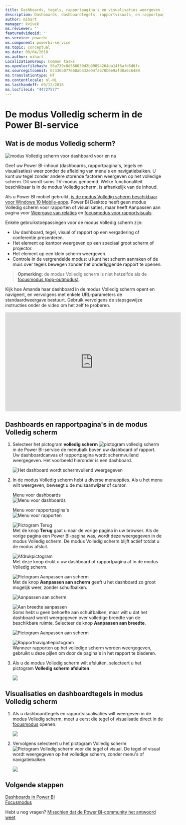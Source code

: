 ```yaml
---
title: Dashboards, tegels, rapportpagina's en visualisaties weergeven in de modus Volledig scherm
description: Dashboards, dashboardtegels, rapportvisuals, en rapportpagina’s in de modus Volledig scherm, ook wel *TV-modus* genoemd.
author: mihart
manager: kvivek
ms.reviewer: ''
featuredvideoid: ''
ms.service: powerbi
ms.component: powerbi-service
ms.topic: conceptual
ms.date: 09/04/2018
ms.author: mihart
LocalizationGroup: Common tasks
ms.openlocfilehash: 58a739c0d566030d2b09094264da14f6afd6d6fc
ms.sourcegitcommit: 67336b077668ab332e04fa670b0e9afd0a0c6489
ms.translationtype: HT
ms.contentlocale: nl-NL
ms.lasthandoff: 09/12/2018
ms.locfileid: "44727577"
---
```

# <a name="full-screen-mode-in-power-bi-service"></a>De modus Volledig scherm in de Power BI-service
## <a name="what-is-full-screen-mode"></a>Wat is de modus Volledig scherm?
![modus Volledig scherm voor dashboard voor en na](media/service-fullscreen-mode/power-bi-full-screen-comparison.png)

Geef uw Power BI-inhoud (dashboards, rapportpagina's, tegels en visualisaties) weer zonder de afleiding van menu's en navigatiebalken.  U kunt uw tegel zonder andere storende factoren weergeven op het volledige scherm. Dit wordt soms TV-modus genoemd. Welke functionaliteit beschikbaar is in de modus Volledig scherm, is afhankelijk van de inhoud. 

Als u Power BI mobiel gebruikt, [is de modus Volledig scherm beschikbaar voor Windows 10 Mobile-apps](consumer/mobile/mobile-windows-10-app-presentation-mode.md). Power BI Desktop heeft geen modus Volledig scherm voor rapporten of visualisaties, maar heeft Aanpassen aan pagina voor [Weergave van relaties](desktop-report-view.md) en [focusmodus voor rapportvisuals](service-focus-mode.md).

 

Enkele gebruikstoepassingen voor de modus Volledig scherm zijn:

* Uw dashboard, tegel, visual of rapport op een vergadering of conferentie presenteren.
* Het element op kantoor weergeven op een speciaal groot scherm of projector.
* Het element op een klein scherm weergeven.
* Controle in de vergrendelde modus: u kunt het scherm aanraken of de muis over tegels bewegen zonder het onderliggende rapport te openen.

> **Opmerking**: de modus Volledig scherm is niet hetzelfde als de [focusmodus (pop-outmodus)](service-focus-mode.md).
> 
> 

Kijk hoe Amanda haar dashboard in de modus Volledig scherm opent en navigeert, en vervolgens met enkele URL-parameters de standaardweergave bestuurt. Gebruik vervolgens de stapsgewijze instructies onder de video om het zelf te proberen.

<iframe width="560" height="315" src="https://www.youtube.com/embed/c31gZkyvC54" frameborder="0" allowfullscreen></iframe>

## <a name="dashboards-and-report-pages-in-full-screen-mode"></a>Dashboards en rapportpagina's in de modus Volledig scherm
1. Selecteer het pictogram **volledig scherm** ![pictogram volledig scherm ](media/service-fullscreen-mode/power-bi-full-screen-icon.png) in de Power BI-service de menubalk boven uw dashboard of rapport. Uw dashboardcanvas of rapportpagina wordt schermvullend weergegeven. Het voorbeeld hieronder is een dashboard.
   
      ![Het dashboard wordt schermvullend weergegeven](media/service-fullscreen-mode/power-bi-dash-full-screen.png)
2. In de modus Volledig scherm hebt u diverse menuopties.  Als u het menu wilt weergeven, beweegt u de muisaanwijzer of cursor. 
   
     Menu voor dashboards    
     ![Menu voor dashboards](media/service-fullscreen-mode/power-bi-full-screen-menu-dashboard.png)    
   
     Menu voor rapportpagina's    
    ![Menu voor rapporten](media/service-fullscreen-mode/power-bi-report-menu.png)    
   
    ![Pictogram Terug](media/service-fullscreen-mode/power-bi-back-icon.png)    
    Met de knop **Terug** gaat u naar de vorige pagina in uw browser. Als de vorige pagina een Power BI-pagina was, wordt deze weergegeven in de modus Volledig scherm.  De modus Volledig scherm blijft actief totdat u de modus afsluit.
   
    ![Afdrukpictogram](media/service-fullscreen-mode/power-bi-print-icon.png)    
    Met deze knop drukt u uw dashboard of rapportpagina af in de modus Volledig scherm. 
   
    ![Pictogram Aanpassen aan scherm](media/service-fullscreen-mode/power-bi-fit-to-width.png)    
    Met de knop **Aanpassen aan scherm** geeft u het dashboard zo groot mogelijk weer, zonder schuifbalken.     
   
    ![Aanpassen aan scherm](media/service-fullscreen-mode/power-bi-fit-screen.png)
   
    ![Aan breedte aanpassen](media/service-fullscreen-mode/power-bi-fit-width.png)       
    Soms hebt u geen behoefte aan schuifbalken, maar wilt u dat het dashboard wordt weergegeven over volledige breedte van de beschikbare ruimte. Selecteer de knop **Aanpassen aan breedte**.    
   
    ![Pictogram Aanpassen aan scherm](media/service-fullscreen-mode/power-bi-fit-to-width-new.png)
   
    ![Rapportnavigatiepictogram](media/service-fullscreen-mode/power-bi-report-nav2.png)       
    Wanneer rapporten op het volledige scherm worden weergegeven, gebruikt u deze pijlen om door de pagina's in het rapport te bladeren.    
3. Als u de modus Volledig scherm wilt afsluiten, selecteert u het pictogram **Volledig scherm afsluiten**.
   
      ![](media/service-fullscreen-mode/exit-fullscreen-new.png)

## <a name="visualizations-and-dashboard-tiles-in-full-screen-mode"></a>Visualisaties en dashboardtegels in modus Volledig scherm
1. Als u dashboardtegels en rapportvisualisaties wilt weergeven in de modus Volledig scherm, moet u eerst die tegel of visualisatie direct in de [focusmodus](service-focus-mode.md) openen. 
   
    ![](media/service-fullscreen-mode/power-bi-focus3.png)
2. Vervolgens selecteert u het pictogram Volledig scherm ![Pictogram Volledig scherm](media/service-fullscreen-mode/power-bi-full-screen-icon.png)  voor die tegel of visual. De tegel of visual wordt weergegeven op het volledige scherm, zonder menu's of navigatiebalken.
   
    ![](media/service-fullscreen-mode/power-bi-fullscreen.png)

## <a name="next-steps"></a>Volgende stappen
[Dashboards in Power BI](service-dashboards.md)  
[Focusmodus](service-focus-mode.md)    

Hebt u nog vragen? [Misschien dat de Power BI-community het antwoord weet](http://community.powerbi.com/)

